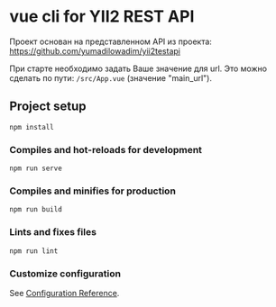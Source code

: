 # vue cli for YII2 REST API

Проект основан на представленном API из проекта: https://github.com/yumadilowadim/yii2testapi

При старте необходимо задать Ваше значение для url. Это можно сделать по пути: `/src/App.vue` (значение "main_url").

## Project setup
```
npm install
```

### Compiles and hot-reloads for development
```
npm run serve
```

### Compiles and minifies for production
```
npm run build
```

### Lints and fixes files
```
npm run lint
```

### Customize configuration
See [Configuration Reference](https://cli.vuejs.org/config/).

